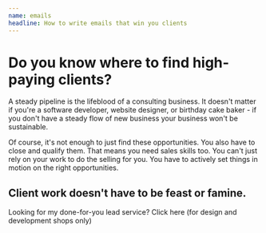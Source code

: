 ```yaml
---
name: emails
headline: How to write emails that win you clients
---
```


# Do you know where to find high-paying clients?
A steady pipeline is the lifeblood of a consulting business. It doesn't matter if you're a software developer, website designer, or birthday cake baker - if you don't have a steady flow of new business your business won't be sustainable.

Of course, it's not enough to just find these opportunities. You also have to close and qualify them. That means you need sales skills too. You can't just rely on your work to do the selling for you. You have to actively set things in motion on the right opportunities.  

## Client work doesn't have to be feast or famine.


Looking for my done-for-you lead service? Click here (for design and development shops only) 